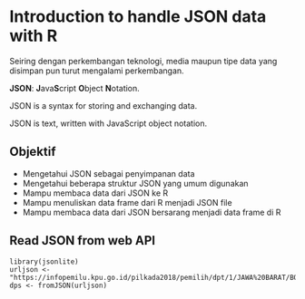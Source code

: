 # Introduction to handle JSON data with R

Seiring dengan perkembangan teknologi, media maupun tipe data yang disimpan pun turut mengalami perkembangan.

**JSON**: **J**ava**S**cript **O**bject **N**otation.

JSON is a syntax for storing and exchanging data.

JSON is text, written with JavaScript object notation.

## Objektif
* Mengetahui JSON sebagai penyimpanan data
* Mengetahui beberapa struktur JSON yang umum digunakan
* Mampu membaca data dari JSON ke R
* Mampu menuliskan data frame dari R menjadi JSON file
* Mampu membaca data dari JSON bersarang menjadi data frame di R


## Read JSON from web API
```
library(jsonlite)
urljson <- "https://infopemilu.kpu.go.id/pilkada2018/pemilih/dpt/1/JAWA%20BARAT/BOGOR/DRAMAGA/listDps.json"
dps <- fromJSON(urljson)
```
